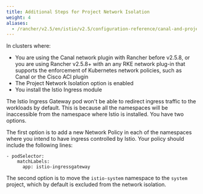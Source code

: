 ```yaml
---
title: Additional Steps for Project Network Isolation
weight: 4
aliases:
  - /rancher/v2.5/en/istio/v2.5/configuration-reference/canal-and-project-network
---
```


In clusters where:

- You are using the Canal network plugin with Rancher before v2.5.8, or you are using Rancher v2.5.8+ with an any RKE network plug-in that supports the enforcement of Kubernetes network policies, such as Canal or the Cisco ACI plugin
- The Project Network Isolation option is enabled
- You install the Istio Ingress module

The Istio Ingress Gateway pod won't be able to redirect ingress traffic to the workloads by default. This is because all the namespaces will be inaccessible from the namespace where Istio is installed. You have two options.

The first option is to add a new Network Policy in each of the namespaces where you intend to have ingress controlled by Istio. Your policy should include the following lines:

```
- podSelector:
    matchLabels:
      app: istio-ingressgateway
```

The second option is to move the `istio-system` namespace to the `system` project, which by default is excluded from the network isolation.